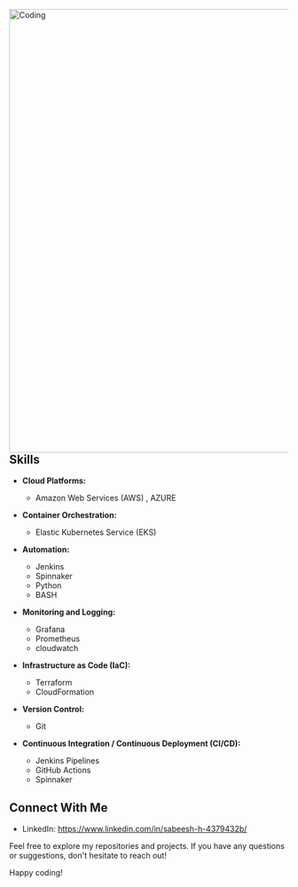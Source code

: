 <img align="right" alt="Coding" width="800" src="https://static.wikia.nocookie.net/superpower-list/images/4/41/AgWt6.gif/revision/latest?cb=20160512072434">











## Skills

- **Cloud Platforms:**
  - Amazon Web Services (AWS) , AZURE

- **Container Orchestration:**
  - Elastic Kubernetes Service (EKS) 

- **Automation:**
  - Jenkins
  - Spinnaker
  - Python
  - BASH

- **Monitoring and Logging:**
  - Grafana
  - Prometheus
  - cloudwatch

- **Infrastructure as Code (IaC):**
  - Terraform
  - CloudFormation

- **Version Control:**
  - Git

- **Continuous Integration / Continuous Deployment (CI/CD):**
  - Jenkins Pipelines
  - GitHub Actions
  - Spinnaker

## Connect With Me

- LinkedIn: https://www.linkedin.com/in/sabeesh-h-4379432b/

Feel free to explore my repositories and projects. If you have any questions or suggestions, don't hesitate to reach out!

Happy coding!
